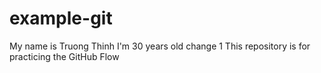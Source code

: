 # example-git
My name is Truong Thinh
I'm 30 years old
change 1
This repository is for practicing the GitHub Flow
